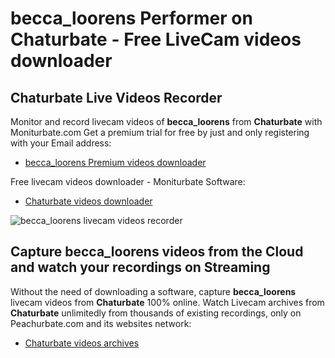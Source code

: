 # becca_loorens Performer on Chaturbate - Free LiveCam videos downloader

## Chaturbate Live Videos Recorder

Monitor and record livecam videos of **becca_loorens** from **Chaturbate** with Moniturbate.com
Get a premium trial for free by just and only registering with your Email address:
* [becca_loorens Premium videos downloader](https://moniturbate.com/request-demo-licence-key.html)

Free livecam videos downloader - Moniturbate Software:
* [Chaturbate videos downloader](https://moniturbate.com/moniturbate-download-software.html)

![becca_loorens livecam videos recorder](https://peachurnet.com/templates/moniturbate-software.png)


## Capture becca_loorens videos from the Cloud and watch your recordings on Streaming

Without the need of downloading a software, capture **becca_loorens** livecam videos from **Chaturbate** 100% online.
Watch Livecam archives from **Chaturbate** unlimitedly from thousands of existing recordings, only on Peachurbate.com and its websites network:
* [Chaturbate videos archives](https://peachurnet.com/)